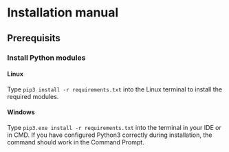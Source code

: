 # Installation manual

## Prerequisits
### Install Python modules
#### Linux
Type `pip3 install -r requirements.txt` into the Linux terminal to install the required modules.

#### Windows
Type `pip3.exe install -r requirements.txt` into the terminal in your IDE or in CMD.
If you have configured Python3 correctly during installation, the command should work in the Command Prompt.


